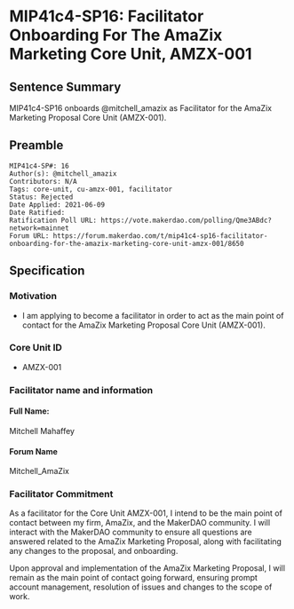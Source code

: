 # MIP41c4-SP16: Facilitator Onboarding For The AmaZix Marketing Core Unit, AMZX-001

## Sentence Summary

MIP41c4-SP16 onboards @mitchell_amazix as Facilitator for the AmaZix Marketing Proposal Core Unit (AMZX-001).

## Preamble

```
MIP41c4-SP#: 16
Author(s): @mitchell_amazix
Contributors: N/A
Tags: core-unit, cu-amzx-001, facilitator
Status: Rejected
Date Applied: 2021-06-09
Date Ratified:
Ratification Poll URL: https://vote.makerdao.com/polling/Qme3ABdc?network=mainnet
Forum URL: https://forum.makerdao.com/t/mip41c4-sp16-facilitator-onboarding-for-the-amazix-marketing-core-unit-amzx-001/8650
```

## Specification

### Motivation

* I am applying to become a facilitator in order to act as the main point of contact for the AmaZix Marketing Proposal Core Unit (AMZX-001).

### Core Unit ID

* AMZX-001

### Facilitator name and information

#### Full Name:

Mitchell Mahaffey

#### Forum Name

Mitchell_AmaZix

### Facilitator Commitment

As a facilitator for the Core Unit AMZX-001, I intend to be the main point of contact between my firm, AmaZix, and the MakerDAO community. I will interact with the MakerDAO community to ensure all questions are answered related to the AmaZix Marketing Proposal, along with facilitating any changes to the proposal, and onboarding.

Upon approval and implementation of the AmaZix Marketing Proposal, I will remain as the main point of contact going forward, ensuring prompt account management, resolution of issues and changes to the scope of work.
